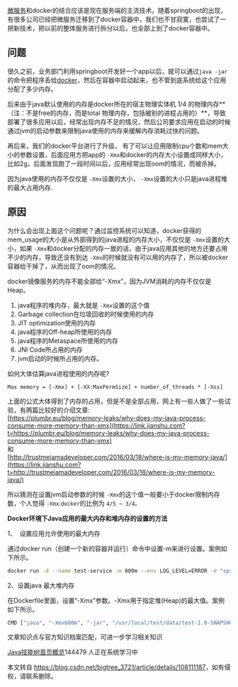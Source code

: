  

[微服务](https://so.csdn.net/so/search?q=%E5%BE%AE%E6%9C%8D%E5%8A%A1&spm=1001.2101.3001.7020)和docker的结合应该是现在服务端的主流技术，随着springboot的出现，有很多公司已经把微服务迁移到了docker容器中，我们也不甘寂寞，也尝试了一把新技术，把以前的整体服务进行拆分以后，也全部上到了docker容器中。

问题
--

很久之前，业务部门利用springboot开发好一个app以后，就可以通过`java -jar` 的命令把程序丢给[docker](https://so.csdn.net/so/search?q=docker&spm=1001.2101.3001.7020)，然后在容器中启动起来，也不管到底系统给这个应用分配了多少内存。

后来由于java默认使用的内存是docker所在的宿主物理实体机 1/4 的物理内存**（注：不是free的内存，而是total 物理内存，包括被别的进程占用的）**，导致部署了很多应用以后，经常出现内存不足的情况，然后公司要求应用在启动的时候通过jvm的启动参数来限制java使用的内存来缓解内存消耗过快的问题。

再后来，我们的docker平台进行了升级， 有了可以让应用限制cpu个数和mem大小的参数设置，后面应用方把app的 `-Xmx`和docker的内存大小设置成同样大小， 比如2g。后面发现跑了一段时间以后，应用经常出现oom的情况，而被杀掉。

因为java使用的内存不仅仅是 `-Xmx`设置的大小， `-Xmx`设置的大小只是java进程堆的最大占用内存.

原因
--

为什么会出现上面这个问题呢？通过监控系统可以知道，docker获得的mem\_usage的大小是从外部得到的java进程的内存大小，不仅仅是 `-Xmx`设置的大小，如果 `-Xmx`和docker分配的内存一致的话，由于java应用其他的地方还要占用不少的内存，导致还没有到达 `-Xmx`的时候就没有可以用的内存了，所以被docker容器给干掉了，从而出现了oom的情况。

docker镜像服务的内存不能全部给“-Xmx”，因为JVM消耗的内存不仅仅是Heap。

1.  java程序的堆内存，最大就是 `-Xmx`设置的这个值
2.  Garbage collection在垃圾回收的时候使用的内存
3.  JIT optimization使用的内存
4.  java程序的Off-heap所使用的内存
5.  java程序的Metaspace所使用的内存
6.  JNI Code所占用的内存
7.  jvm启动的时候所占用的内存。

如何大体估算java进程使用的内存呢?

```cobol
Max memory = [-Xmx] + [-XX:MaxPermSize] + number_of_threads * [-Xss]
```

上面的公式大体得到了内存的占用，但是不是全部占用，网上有一些人做了一些试验，有两篇比较好的介绍文章:  
[https://plumbr.eu/blog/memory-leaks/why-does-my-java-process-consume-more-memory-than-xmx](https://link.jianshu.com?t=https://plumbr.eu/blog/memory-leaks/why-does-my-java-process-consume-more-memory-than-xmx)  
和  
[http://trustmeiamadeveloper.com/2016/03/18/where-is-my-memory-java/](https://link.jianshu.com?t=http://trustmeiamadeveloper.com/2016/03/18/where-is-my-memory-java/)

所以猜测在设置jvm启动参数的时候 `-Xmx`的这个值一般要小于docker限制内存数，个人觉得 `-Xmx`:`docker`的比例为 `4/5 ~ 3/4。`

**Docker环境下Java应用的最大内存和堆内存的设置的方法**

1、  设置应用允许使用的最大内存

通过docker run（创建一个新的容器并运行）命令中设置-m来进行设置。案例如下所示。

```bash
docker run -d --name test-service -m 800m --env LOG_LEVEL=ERROR -e "spring.profiles.active=dev" -p 8090:8090 test-service
```

  
2、设置java 最大堆内存

在Dockerfile里面，设置”-Xmx”参数。-Xmx用于指定堆(Heap)的最大值。案例如下所示。

```bash
CMD ["java", "-Xmx600m", "-jar", "/usr/local/test/data/test-1.0-SNAPSHOT.jar"]
```

文章知识点与官方知识档案匹配，可进一步学习相关知识

[Java技能树](https://edu.csdn.net/skill/java/?utm_source=csdn_ai_skill_tree_blog)[首页](https://edu.csdn.net/skill/java/?utm_source=csdn_ai_skill_tree_blog)[概览](https://edu.csdn.net/skill/java/?utm_source=csdn_ai_skill_tree_blog)144479 人正在系统学习中

本文转自 <https://blog.csdn.net/bigtree_3721/article/details/108111187>，如有侵权，请联系删除。